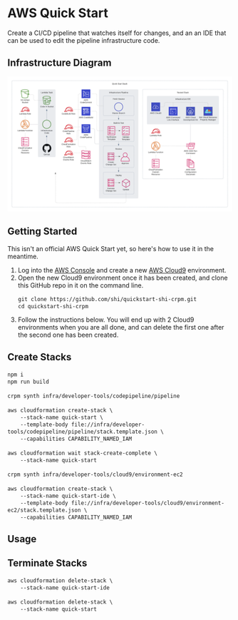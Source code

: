# AWS Quick Start

Create a CI/CD pipeline that watches itself for changes, and an
an IDE that can be used to edit the pipeline infrastructure code.

## Infrastructure Diagram

![Infrastructure Diagram](https://raw.githubusercontent.com/shi/quickstart-shi-crpm/master/img/diagram.png)

## Getting Started

This isn't an official AWS Quick Start yet, so here's how to use it in the meantime.

1.  Log into the [AWS Console](https://aws.amazon.com/console) and create a new [AWS Cloud9](https://aws.amazon.com/cloud9) environment.
2.  Open the new Cloud9 environment once it has been created, and clone this GitHub repo in it on the command line.
    ```
    git clone https://github.com/shi/quickstart-shi-crpm.git
    cd quickstart-shi-crpm
    ```
3.  Follow the instructions below.  You will end up with 2 Cloud9 environments when you are all done, and can delete the first one after the second one has been created.

## Create Stacks

```
npm i
npm run build

crpm synth infra/developer-tools/codepipeline/pipeline

aws cloudformation create-stack \
    --stack-name quick-start \
    --template-body file://infra/developer-tools/codepipeline/pipeline/stack.template.json \
    --capabilities CAPABILITY_NAMED_IAM

aws cloudformation wait stack-create-complete \
    --stack-name quick-start

crpm synth infra/developer-tools/cloud9/environment-ec2

aws cloudformation create-stack \
    --stack-name quick-start-ide \
    --template-body file://infra/developer-tools/cloud9/environment-ec2/stack.template.json \
    --capabilities CAPABILITY_NAMED_IAM
```

## Usage



## Terminate Stacks

```
aws cloudformation delete-stack \
    --stack-name quick-start-ide

aws cloudformation delete-stack \
    --stack-name quick-start
```
